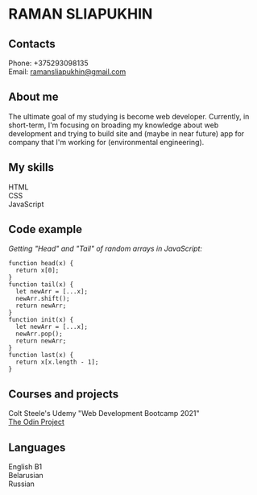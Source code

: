 # RAMAN SLIAPUKHIN

## Contacts

Phone: +375293098135\
Email: ramansliapukhin@gmail.com

## About me

The ultimate goal of my studying is become web developer. Currently, in short-term, I'm focusing on broading my knowledge about web development and trying to build site and (maybe in near future) app for company that I'm working for (environmental engineering).

## My skills

HTML\
CSS\
JavaScript

## Code example

*Getting "Head" and "Tail" of random arrays in JavaScript:*

```
function head(x) {
  return x[0];
}
function tail(x) {
  let newArr = [...x];
  newArr.shift();
  return newArr;
}
function init(x) {
  let newArr = [...x];
  newArr.pop();
  return newArr;
}
function last(x) {
  return x[x.length - 1];
}
```

## Courses and projects

Colt Steele's Udemy "Web Development Bootcamp 2021"\
[The Odin Project](https://www.theodinproject.com/home)

## Languages
English B1\
Belarusian\
Russian

